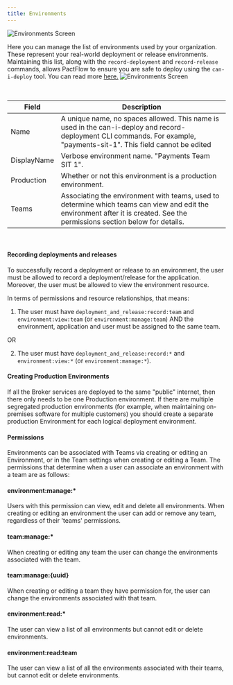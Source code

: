 ```yaml
---
title: Environments
---
```


![Environments Screen](/ui/environments.png)

Here you can manage the list of environments used by your organization. These represent your real-world deployment or release environments. Maintaining this list, along with the `record-deployment` and `record-release` commands, allows PactFlow to ensure you are safe to deploy using the `can-i-deploy` tool. You can read more [here.](https://docs.pact.io/pact_broker/recording_deployments_and_releases/)
![Environments Screen](/ui/environments-form.png)

&nbsp;

| Field | Description |
| ----- | ----------- |
| Name | A unique name, no spaces allowed. This name is used in the can-i-deploy and record-deployment CLI commands. For example, "payments-sit-1". This field cannot be edited |
| DisplayName | Verbose environment name. "Payments Team SIT 1". |
| Production | Whether or not this environment is a production environment. |
| Teams | Associating the environment with teams, used to determine which teams can view and edit the environment after it is created. See the permissions section below for details. |

&nbsp;

#### Recording deployments and releases

To successfully record a deployment or release to an environment, the user must be allowed to record a deployment/release for the application. Moreover, the user must be allowed to view the environment resource.

In terms of permissions and resource relationships, that means:

1. The user must have `deployment_and_release:record:team` and `environment:view:team` (or `environment:manage:team`) AND the environment, application and user must be assigned to the same team.

OR 
 
2. The user must have `deployment_and_release:record:*` and `environment:view:*` (or `environment:manage:*`).

#### Creating Production Environments

If all the Broker services are deployed to the same "public" internet, then there only needs to be one Production environment. If there are multiple segregated production environments (for example, when maintaining on-premises software for multiple customers) you should create a separate production Environment for each logical deployment environment.

#### Permissions

Environments can be associated with Teams via creating or editing an Environment, or in the Team settings when creating or editing a Team. The permissions that determine when a user can associate an environment with a team are as follows:

#### environment:manage:* 
Users with this permission can view, edit and delete all environments. When creating or editing an environment the user can add or remove any team, regardless of their 'teams' permissions. 

#### team:manage:*
When creating or editing any team the user can change the environments associated with the team.

#### team:manage:{uuid}
When creating or editing a team they have permission for, the user can change the environments associated with that team.

#### environment:read:*
The user can view a list of all environments but cannot edit or delete environments.

#### environment:read:team
The user can view a list of all the environments associated with their teams, but cannot edit or delete environments.

